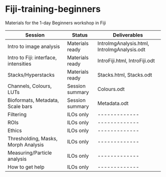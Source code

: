 # Fiji-training-beginners
Materials for the 1-day Beginners workshop in Fiji


| Session | Status | Deliverables
| ------------- | ------------- | ------------- |
| Intro to image analysis  | Materials ready | IntroImgAnalysis.html, IntroImgAnalysis.odt |
| Intro to Fiji: interface, intensities  | Materials ready  | IntroFiji.html, IntroFiji.odt |
| Stacks/Hyperstacks   | Materials ready  | Stacks.html, Stacks.odt |
| Channels, Colours, LUTs  | Session summary  | Colours.odt |
| Bioformats, Metadata, Scale bars  | Session summary  | Metadata.odt |
| Filtering  | ILOs only  | ------------- |
| ROIs  | ILOs only  | ------------- |
| Ethics  | ILOs only  | ------------- |
| Thresholding, Masks, Morph Analysis   | ILOs only  | ------------- |
| Measuring/Particle analysis  | ILOs only  | ------------- |
| How to get help  | ILOs only  | ------------- |

